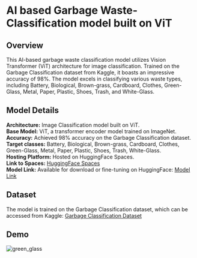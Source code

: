 # AI based Garbage Waste-Classification model built on ViT
## Overview
This AI-based garbage waste classification model utilizes Vision Transformer (ViT) architecture for image classification. Trained on the Garbage Classification dataset from Kaggle, it boasts an impressive accuracy of 98%. The model excels in classifying various waste types, including Battery, Biological, Brown-grass, Cardboard, Clothes, Green-Glass, Metal, Paper, Plastic, Shoes, Trash, and White-Glass.<br>
## Model Details
**Architecture:** Image Classification model built on ViT.<br>
**Base Model:**  ViT, a transformer encoder model trained on ImageNet.<br> 
**Accuracy:** Achieved 98% accuracy on the Garbage Classification dataset.<br>
**Target classes:** Battery, Biological, Brown-grass, Cardboard, Clothes, Green-Glass, Metal, Paper, Plastic, Shoes, Trash, White-Glass.<br>
**Hosting Platform:** Hosted on HuggingFace Spaces.<br>
**Link to Spaces:** [HuggingFace Spaces](https://huggingface.co/spaces/watersplash/waste-classification)<br>
**Model Link:** Available for download or fine-tuning on HuggingFace: [Model Link](https://huggingface.co/watersplash/waste-classification)<br>
## Dataset
The model is trained on the Garbage Classification dataset, which can be accessed from Kaggle: [Garbage Classification Dataset](https://www.kaggle.com/datasets/mostafaabla/garbage-classification)<br>
## Demo
![green_glass](https://github.com/KomaliValluru/waste-classification/assets/30693331/87a9f1af-db9b-4de4-bb26-6129a04a0d9d)
